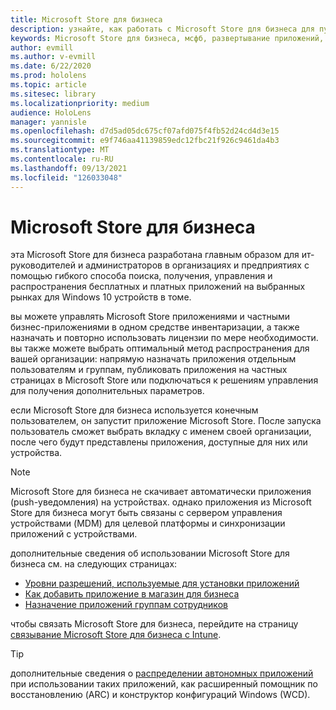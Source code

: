 ```yaml
---
title: Microsoft Store для бизнеса
description: узнайте, как работать с Microsoft Store для бизнеса для публикации приложений смешанной реальности в бизнесе.
keywords: Microsoft Store для бизнеса, мсфб, развертывание приложений, магазин
author: evmill
ms.author: v-evmill
ms.date: 6/22/2020
ms.prod: hololens
ms.topic: article
ms.sitesec: library
ms.localizationpriority: medium
audience: HoloLens
manager: yannisle
ms.openlocfilehash: d7d5ad05dc675cf07afd075f4fb52d24cd4d3e15
ms.sourcegitcommit: e9f746aa41139859edc12fbc21f926c9461da4b3
ms.translationtype: MT
ms.contentlocale: ru-RU
ms.lasthandoff: 09/13/2021
ms.locfileid: "126033048"
---
```

# <a name="microsoft-store-for-business"></a>Microsoft Store для бизнеса

эта Microsoft Store для бизнеса разработана главным образом для ит-руководителей и администраторов в организациях и предприятиях с помощью гибкого способа поиска, получения, управления и распространения бесплатных и платных приложений на выбранных рынках для Windows 10 устройств в томе. 

вы можете управлять Microsoft Store приложениями и частными бизнес-приложениями в одном средстве инвентаризации, а также назначать и повторно использовать лицензии по мере необходимости. вы также можете выбрать оптимальный метод распространения для вашей организации: напрямую назначать приложения отдельным пользователям и группам, публиковать приложения на частных страницах в Microsoft Store или подключаться к решениям управления для получения дополнительных параметров.

если Microsoft Store для бизнеса используется конечным пользователем, он запустит приложение Microsoft Store. После запуска пользователь сможет выбрать вкладку с именем своей организации, после чего будут представлены приложения, доступные для них или устройства.

> [!Note] 
> Microsoft Store для бизнеса не скачивает автоматически приложения (push-уведомления) на устройствах. однако приложения из Microsoft Store для бизнеса могут быть связаны с сервером управления устройствами (MDM) для целевой платформы и синхронизации приложений с устройствами.

дополнительные сведения об использовании Microsoft Store для бизнеса см. на следующих страницах:

* [Уровни разрешений, используемые для установки приложений](/mem/intune/configuration/device-restrictions-windows-holographic#app-store)
* [Как добавить приложение в магазин для бизнеса](/mem/intune/apps/store-apps-windows)
* [Назначение приложений группам сотрудников](/mem/intune/apps/windows-store-for-business)

чтобы связать Microsoft Store для бизнеса, перейдите на страницу [связывание Microsoft Store для бизнеса с Intune](/mem/intune/apps/windows-store-for-business#associate-your-microsoft-store-for-business-account-with-intune).

> [!Tip]
> дополнительные сведения о [распределении автономных приложений](/microsoft-store/distribute-offline-apps) при использовании таких приложений, как расширенный помощник по восстановлению (ARC) и конструктор конфигураций Windows (WCD).
